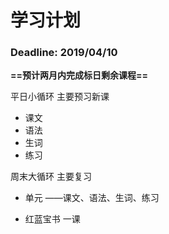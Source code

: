 # 学习计划

### **Deadline**: 2019/04/10

**==预计两月内完成标日剩余课程==**

平日小循环  主要预习新课

- 课文
- 语法
- 生词
- 练习

周末大循环   主要复习  

- 单元 ——课文、语法、生词、练习

- 红蓝宝书 一课

  



## 


